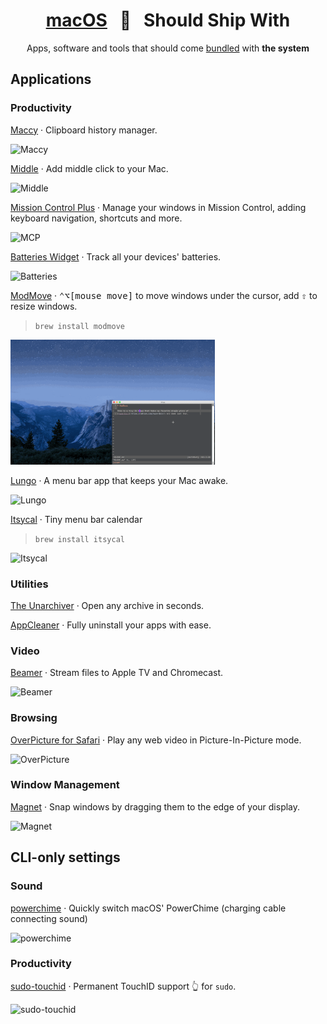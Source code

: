 <div align="center">

  # [macOS](//www.apple.com/macos) &nbsp;  &nbsp; Should Ship With

  Apps, software and tools that should come <ins>bundled</ins> with **the system**

</div>

## Applications

### Productivity

  [Maccy](//maccy.app) · Clipboard history manager.
  
  <img alt="Maccy" src="https://maccy.app/img/maccy/Demo.gif" height="200">

  [Middle](//middleclick.app) · Add middle click to your Mac.
  
  <img alt="Middle" src="https://github.com/artginzburg/MiddleClick-Catalina/raw/master/demo.png" height="200">

  [Mission Control Plus](//www.fadel.io/missioncontrolplus) · Manage your windows in Mission Control, adding keyboard navigation, shortcuts and more.
  
  <img alt="MCP" src="https://imgix.setapp.com/app/376/screenshots/1572884861-5dc0517d80731.png" height="200">

  [Batteries Widget](//www.fadel.io/batteries) · Track all your devices' batteries.
  
  <img alt="Batteries" src="https://www.fadel.io/assets/batteries/menubar-batteries@2x.png" height="200">
  
  [ModMove](//github.com/keith/ModMove) · <kbd>⌃</kbd><kbd>⌥</kbd><kbd>[mouse move]</kbd> to move windows under the cursor, add <kbd>⇧</kbd> to resize windows.
  
  > `brew install modmove`
  
  <img alt="ModMove" src="https://raw.githubusercontent.com/keith/ModMove/main/modmove.gif" height="200">

  [Lungo](//sindresorhus.com/lungo) · A menu bar app that keeps your Mac awake.
  
  <img alt="Lungo" src="https://sindresorhus.com/assets/lungo/screenshot3.jpg" height="200">
  
  [Itsycal](//github.com/sfsam/Itsycal) · Tiny menu bar calendar
  
  > `brew install itsycal`

  <img alt="Itsycal" src="https://www.mowglii.com/itsycal/itsycalbanner2@2x.png?v=1631382507" height="200" />

### Utilities

  [The Unarchiver](//apps.apple.com/app/the-unarchiver/id425424353) · Open any archive in seconds.

  [AppCleaner](//freemacsoft.net/appcleaner/) · Fully uninstall your apps with ease.

### Video

  [Beamer](//beamer-app.com) · Stream files to Apple TV and Chromecast.
  
  <img alt="Beamer" src="https://beamer-app.com/images/section-easy@2x.png" height="200">

### Browsing

  [OverPicture for Safari](//apps.apple.com/app/overpicture-for-safari/id1188020834) · Play any web video in Picture-In-Picture mode.
  
  <img alt="OverPicture" src="https://is1-ssl.mzstatic.com/image/thumb/PurpleSource114/v4/94/0a/d2/940ad255-8b41-cc16-2a1f-a826bb32d270/366c5498-abc5-4da7-94b6-831d07dadd34_OverPicture-Marketing.jpeg/626x0w.webp" height="200">

### Window Management

  [Magnet](//apps.apple.com/app/magnet/id441258766) · Snap windows by dragging them to the edge of your display.
  
  <img alt="Magnet" src="https://is2-ssl.mzstatic.com/image/thumb/PurpleSource114/v4/1a/f4/20/1af420eb-690b-9dae-626d-24e148e6907c/8df75c25-9c3c-4436-a123-83bad35b50ae_MGNT_store_02_EN.png/626x0w.webp" height="200">

## CLI-only settings

### Sound

  [powerchime](//github.com/artginzburg/powerchime) · Quickly switch macOS' PowerChime (charging cable connecting sound)

  <img alt="powerchime" src="https://github.com/artginzburg/powerchime/raw/main/preview.png" height="200">

### Productivity

  [sudo-touchid](//github.com/artginzburg/sudo-touchid) · Permanent TouchID support 👆 for `sudo`.
  
  <img alt="sudo-touchid" src="https://github.com/artginzburg/sudo-touchid/raw/main/misc/preview.png" height="200">
